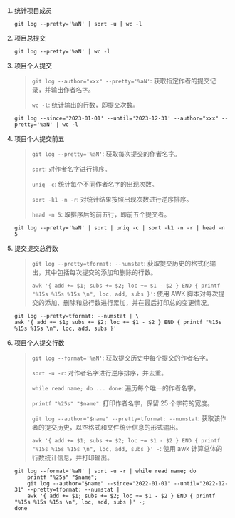 1. 统计项目成员

   ```git
   git log --pretty='%aN' | sort -u | wc -l
   ```

2. 项目总提交

   ```git
   git log --pretty='%aN' | wc -l
   ```

3. 项目个人提交

   > `git log --author="xxx" --pretty='%aN'`: 获取指定作者的提交记录，并输出作者名字。
   >
   > `wc -l`: 统计输出的行数，即提交次数。

   ```git
   git log --since='2023-01-01' --until='2023-12-31' --author="xxx" --pretty='%aN' | wc -l
   ```

4. 项目个人提交前五

   > `git log --pretty='%aN'`: 获取每次提交的作者名字。
   >
   > `sort`: 对作者名字进行排序。
   >
   > `uniq -c`: 统计每个不同作者名字的出现次数。
   >
   > `sort -k1 -n -r`: 对统计结果按照出现次数进行逆序排序。
   >
   > `head -n 5`: 取排序后的前五行，即前五个提交者。

   ```git
   git log --pretty='%aN' | sort | uniq -c | sort -k1 -n -r | head -n 5
   ```

   

5. 提交提交总行数

   > `git log --pretty=tformat: --numstat`: 获取提交历史的格式化输出，其中包括每次提交的添加和删除的行数。
   >
   > `awk '{ add += $1; subs += $2; loc += $1 - $2 } END { printf "%15s %15s %15s \n", loc, add, subs }'`: 使用 AWK 脚本对每次提交的添加、删除和总行数进行累加，并在最后打印总的变更情况。

   ```git 
   git log --pretty=tformat: --numstat | \
   awk '{ add += $1; subs += $2; loc += $1 - $2 } END { printf "%15s %15s %15s \n", loc, add, subs }'
   ```

6. 项目个人提交行数

   > `git log --format='%aN'`: 获取提交历史中每个提交的作者名字。
   >
   > `sort -u -r`: 对作者名字进行逆序排序，并去重。
   >
   > `while read name; do ... done`: 遍历每个唯一的作者名字。
   >
   > `printf "%25s" "$name"`: 打印作者名字，保留 25 个字符的宽度。
   >
   > `git log --author="$name" --pretty=tformat: --numstat`: 获取该作者的提交历史，以空格式和文件统计信息的形式输出。
   >
   > `awk '{ add += $1; subs += $2; loc += $1 - $2 } END { printf "%15s %15s %15s \n", loc, add, subs }' -`: 使用 awk 计算总体的行数统计信息，并打印输出。

   ```git
   git log --format='%aN' | sort -u -r | while read name; do
       printf "%25s" "$name";
       git log --author="$name" --since="2022-01-01" --until="2022-12-31" --pretty=tformat: --numstat |
       awk '{ add += $1; subs += $2; loc += $1 - $2 } END { printf "%15s %15s %15s \n", loc, add, subs }' -;
   done
   ```

   